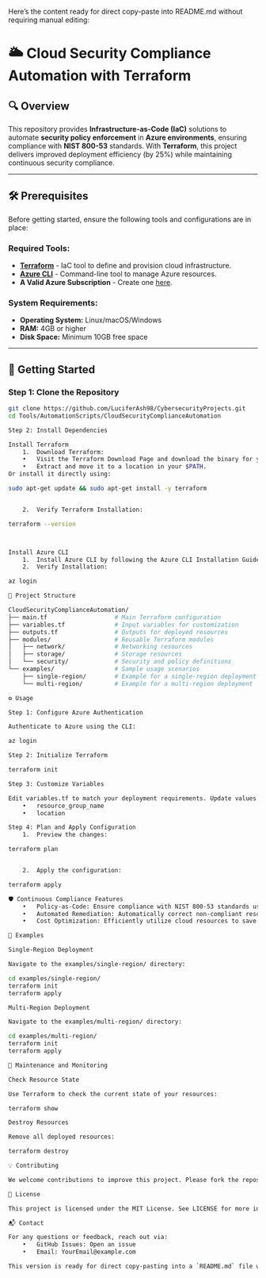 Here’s the content ready for direct copy-paste into README.md without requiring manual editing:

# 🌥️ Cloud Security Compliance Automation with Terraform

## 🔍 Overview

This repository provides **Infrastructure-as-Code (IaC)** solutions to automate **security policy enforcement** in **Azure environments**, ensuring compliance with **NIST 800-53** standards. With **Terraform**, this project delivers improved deployment efficiency (by 25%) while maintaining continuous security compliance.

---

## 🛠️ Prerequisites

Before getting started, ensure the following tools and configurations are in place:

### Required Tools:
- **[Terraform](https://developer.hashicorp.com/terraform/downloads)** - IaC tool to define and provision cloud infrastructure.
- **[Azure CLI](https://learn.microsoft.com/en-us/cli/azure/install-azure-cli)** - Command-line tool to manage Azure resources.
- **A Valid Azure Subscription** - Create one [here](https://azure.microsoft.com/en-us/free/).

### System Requirements:
- **Operating System:** Linux/macOS/Windows
- **RAM:** 4GB or higher
- **Disk Space:** Minimum 10GB free space

---

## 🚀 Getting Started

### Step 1: Clone the Repository
```bash
git clone https://github.com/LuciferAsh98/CybersecurityProjects.git
cd Tools/AutomationScripts/CloudSecurityComplianceAutomation

Step 2: Install Dependencies

Install Terraform
	1.	Download Terraform:
	•	Visit the Terraform Download Page and download the binary for your OS.
	•	Extract and move it to a location in your $PATH.
Or install it directly using:

sudo apt-get update && sudo apt-get install -y terraform


	2.	Verify Terraform Installation:

terraform --version



Install Azure CLI
	1.	Install Azure CLI by following the Azure CLI Installation Guide.
	2.	Verify Installation:

az login

📜 Project Structure

CloudSecurityComplianceAutomation/
├── main.tf                   # Main Terraform configuration
├── variables.tf              # Input variables for customization
├── outputs.tf                # Outputs for deployed resources
├── modules/                  # Reusable Terraform modules
│   ├── network/              # Networking resources
│   ├── storage/              # Storage resources
│   └── security/             # Security and policy definitions
└── examples/                 # Sample usage scenarios
    ├── single-region/        # Example for a single-region deployment
    └── multi-region/         # Example for a multi-region deployment

⚙️ Usage

Step 1: Configure Azure Authentication

Authenticate to Azure using the CLI:

az login

Step 2: Initialize Terraform

terraform init

Step 3: Customize Variables

Edit variables.tf to match your deployment requirements. Update values like:
	•	resource_group_name
	•	location

Step 4: Plan and Apply Configuration
	1.	Preview the changes:

terraform plan


	2.	Apply the configuration:

terraform apply

🛡️ Continuous Compliance Features
	•	Policy-as-Code: Ensure compliance with NIST 800-53 standards using Terraform’s policy modules.
	•	Automated Remediation: Automatically correct non-compliant resources.
	•	Cost Optimization: Efficiently utilize cloud resources to save costs.

📝 Examples

Single-Region Deployment

Navigate to the examples/single-region/ directory:

cd examples/single-region/
terraform init
terraform apply

Multi-Region Deployment

Navigate to the examples/multi-region/ directory:

cd examples/multi-region/
terraform init
terraform apply

🔧 Maintenance and Monitoring

Check Resource State

Use Terraform to check the current state of your resources:

terraform show

Destroy Resources

Remove all deployed resources:

terraform destroy

💡 Contributing

We welcome contributions to improve this project. Please fork the repository, make changes, and submit a pull request.

📜 License

This project is licensed under the MIT License. See LICENSE for more information.

📬 Contact

For any questions or feedback, reach out via:
	•	GitHub Issues: Open an issue
	•	Email: YourEmail@example.com

This version is ready for direct copy-pasting into a `README.md` file with proper markdown formatting. 😊